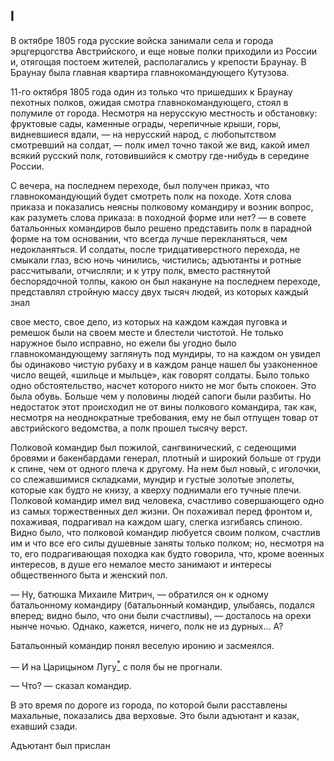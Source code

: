 ## I

В октябре 1805 года русские войска занимали села и города эрцгерцогства Австрийского, и еще новые полки приходили из России и, отягощая постоем жителей, располагались у крепости Браунау. В Браунау была главная квартира главнокомандующего Кутузова.

11-го октября 1805 года один из только что пришедших к Браунау пехотных полков, ожидая смотра главнокомандующего, стоял в полумиле от города. Несмотря на нерусскую местность и обстановку: фруктовые сады, каменные ограды, черепичные крыши, горы, видневшиеся вдали, — на нерусский народ, с любопытством смотревший на солдат, — полк имел точно такой же вид, какой имел всякий русский полк, готовившийся к смотру где-нибудь в середине России.

С вечера, на последнем переходе, был получен приказ, что главнокомандующий будет смотреть полк на походе. Хотя слова приказа и показались неясны полковому командиру и возник вопрос, как разуметь слова приказа: в походной форме или нет? — в совете батальонных командиров было решено представить полк в парадной форме на том основании, что всегда лучше перекланяться, чем недокланяться. И солдаты, после тридцативерстного перехода, не смыкали глаз, всю ночь чинились, чистились; адъютанты и ротные рассчитывали, отчисляли; и к утру полк, вместо растянутой беспорядочной толпы, какою он был накануне на последнем переходе, представлял стройную массу двух тысяч людей, из которых каждый знал

свое место, свое дело, из которых на каждом каждая пуговка и ремешок были на своем месте и блестели чистотой. Не только наружное было исправно, но ежели бы угодно было главнокомандующему заглянуть под мундиры, то на каждом он увидел бы одинаково чистую рубаху и в каждом ранце нашел бы узаконенное число вещей, «шильце и мыльце», как говорят солдаты. Было только одно обстоятельство, насчет которого никто не мог быть спокоен. Это была обувь. Больше чем у половины людей сапоги были разбиты. Но недостаток этот происходил не от вины полкового командира, так как, несмотря на неоднократные требования, ему не был отпущен товар от австрийского ведомства, а полк прошел тысячу верст.

Полковой командир был пожилой, сангвинический, с седеющими бровями и бакенбардами генерал, плотный и широкий больше от груди к спине, чем от одного плеча к другому. На нем был новый, с иголочки, со слежавшимися складками, мундир и густые золотые эполеты, которые как будто не книзу, а кверху поднимали его тучные плечи. Полковой командир имел вид человека, счастливо совершающего одно из самых торжественных дел жизни. Он похаживал перед фронтом и, похаживая, подрагивал на каждом шагу, слегка изгибаясь спиною. Видно было, что полковой командир любуется своим полком, счастлив им и что все его силы душевные заняты только полком; но, несмотря на то, его подрагивающая походка как будто говорила, что, кроме военных интересов, в душе его немалое место занимают и интересы общественного быта и женский пол.

— Ну, батюшка Михаиле Митрич, — обратился он к одному батальонному командиру (батальонный командир, улыбаясь, подался вперед; видно было, что они были счастливы), — досталось на орехи нынче ночью. Однако, кажется, ничего, полк не из дурных… А?

Батальонный командир понял веселую иронию и засмеялся.

— И на Царицыном Лугу[<sup>\*</sup>](#c_79) с поля бы не прогнали.

— Что? — сказал командир.

В это время по дороге из города, по которой были расставлены махальные, показались два верховые. Это были адъютант и казак, ехавший сзади.

Адъютант был прислан


